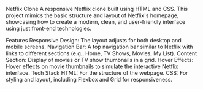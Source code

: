 Netflix Clone
A responsive Netflix clone built using HTML and CSS. This project mimics the basic structure and layout of Netflix's homepage, showcasing how to create a modern, clean, and user-friendly interface using just front-end technologies.

Features
Responsive Design: The layout adjusts for both desktop and mobile screens.
Navigation Bar: A top navigation bar similar to Netflix with links to different sections (e.g., Home, TV Shows, Movies, My List).
Content Section: Display of movies or TV show thumbnails in a grid.
Hover Effects: Hover effects on movie thumbnails to simulate the interactive Netflix interface.
Tech Stack
HTML: For the structure of the webpage.
CSS: For styling and layout, including Flexbox and Grid for responsiveness.
